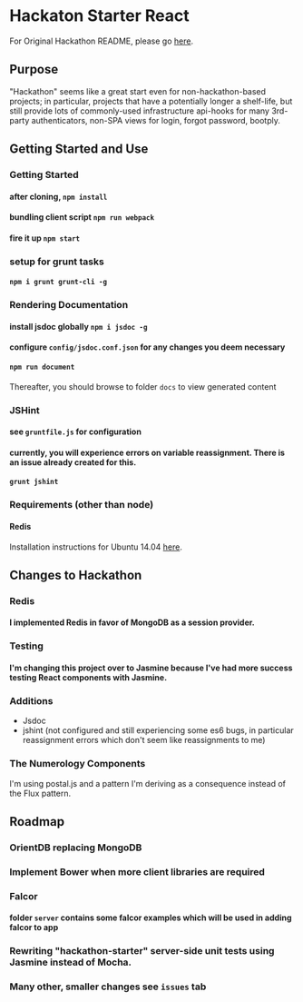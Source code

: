 # Hackaton Starter React
For Original Hackathon README, please go [here](https://github.com/sahat/hackathon-starter/blob/master/README.md).

## Purpose
"Hackathon" seems like a great start even for non-hackathon-based projects; in particular, projects that have a potentially longer a shelf-life, but still provide lots of commonly-used infrastructure api-hooks for many 3rd-party authenticators, non-SPA views for login, forgot password, bootply.

## Getting Started and Use
### Getting Started
#### after cloning, `npm install`
#### bundling client script `npm run webpack`
#### fire it up `npm start`

### setup for grunt tasks
#### `npm i grunt grunt-cli -g`

### Rendering Documentation
#### install jsdoc globally `npm i jsdoc -g`
#### configure `config/jsdoc.conf.json` for any changes you deem necessary
#### `npm run document`
Thereafter, you should browse to folder `docs` to view generated content

### JSHint
#### see `gruntfile.js` for configuration
#### currently, you will experience errors on variable reassignment. There is an issue already created for this.
#### `grunt jshint`

### Requirements (other than node)
#### Redis
Installation instructions for Ubuntu 14.04 [here](https://www.digitalocean.com/community/tutorials/how-to-install-and-use-redis).

## Changes to Hackathon
### Redis
#### I implemented Redis in favor of MongoDB as a session provider.

### Testing
#### I'm changing this project over to Jasmine because I've had more success testing React components with Jasmine.

### Additions
* Jsdoc
* jshint (not configured and still experiencing some es6 bugs, in particular reassignment errors which don't seem like reassignments to me)

### The Numerology Components
I'm using postal.js and a pattern I'm deriving as a consequence instead of the Flux pattern. 

## Roadmap
### OrientDB replacing MongoDB
### Implement Bower when more client libraries are required
### Falcor
#### folder `server` contains some falcor examples which will be used in adding falcor to app

### Rewriting "hackathon-starter" server-side unit tests using Jasmine instead of Mocha.
### Many other, smaller changes see `issues` tab